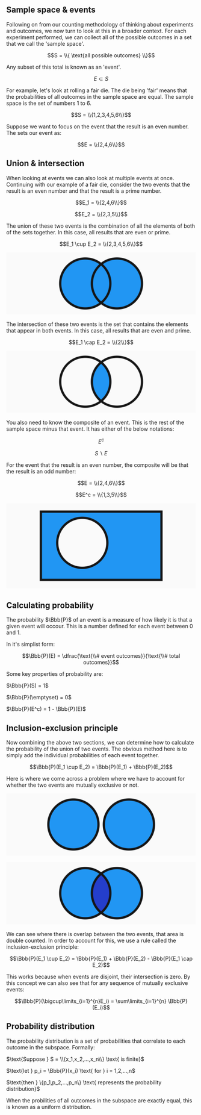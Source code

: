 ## Sample space & events

Following on from our counting methodology of thinking about experiments and outcomes, we now turn to look at this in a broader context. For each experiment performed, we can collect all of the possible outcomes in a set that we call the 'sample space'.

$$S = \\{ \text{all possible outcomes} \\}$$

Any subset of this total is known as an 'event'.

$$E \subset S$$

For example, let's look at rolling a fair die. The die being 'fair' means that the probabilities of all outcomes in the sample space are equal. The sample space is the set of numbers 1 to 6.

$$S = \\{1,2,3,4,5,6\\}$$

Suppose we want to focus on the event that the result is an even number. The sets our event as:

$$E = \\{2,4,6\\}$$

## Union & intersection

When looking at events we can also look at multiple events at once. Continuing with our example of a fair die, consider the two events that the result is an even number and that the result is a prime number.

$$E_1 = \\{2,4,6\\}$$

$$E_2 = \\{2,3,5\\}$$

The union of these two events is the combination of all the elements of both of the sets together. In this case, all results that are even or prime.

$$E_1 \cup E_2 = \\{2,3,4,5,6\\}$$

![Union ven diagram](union-ven.svg)

The intersection of these two events is the set that contains the elements that appear in both events. In this case, all results that are even and prime.

$$E_1 \cap E_2 = \\{2\\}$$

![Intersection ven diagram](intersection-ven.svg)

You also need to know the composite of an event. This is the rest of the sample space minus that event. It has either of the below notations:

$$E^c$$

$$S \backslash E$$

For the event that the result is an even number, the composite will be that the result is an odd number:

$$E = \\{2,4,6\\}$$

$$E^c = \\{1,3,5\\}$$

![Composite event](composite-event.svg)

## Calculating probability

The probability $\Bbb{P}$ of an event is a measure of how likely it is that a given event will occour. This is a number defined for each event between 0 and 1.

In it's simplist form:

$$\Bbb{P}(E) = \dfrac{\text{\\# event outcomes}}{\text{\\# total outcomes}}$$

<!-- We will also see that for any sequence of mutually exclusive events:

$$\Bbb{P}(\bigcup\limits_{i=1}^{\infty}E_i) = \sum\limits_{i=1}^{\infty} \Bbb{P}(E_i)$$ -->

Some key properties of probability are:

$\Bbb{P}(S) = 1$

$\Bbb{P}(\emptyset) = 0$

$\Bbb{P}(E^c) = 1 - \Bbb{P}(E)$

## Inclusion-exclusion principle

Now combining the above two sections, we can determine how to calculate the probability of the union of two events. The obvious method here is to simply add the individual probabilities of each event together.

$$\Bbb{P}(E_1 \cup E_2) = \Bbb{P}(E_1) + \Bbb{P}(E_2)$$

Here is where we come across a problem where we have to account for whether the two events are mutually exclusive or not.

![Disjoint events](disjoint-events.svg)

![Overlap of two events](overlap-two-events.svg)

We can see where there is overlap between the two events, that area is double counted. In order to account for this, we use a rule called the inclusion-exclusion principle:

$$\Bbb{P}(E_1 \cup E_2) = \Bbb{P}(E_1) + \Bbb{P}(E_2) - \Bbb{P}(E_1 \cap E_2)$$

This works because when events are disjoint, their intersection is zero. By this concept we can also see that for any sequence of mutually exclusive events:

$$\Bbb{P}(\bigcup\limits_{i=1}^{n}E_i) = \sum\limits_{i=1}^{n} \Bbb{P}(E_i)$$

## Probability distribution

The probability distribution is a set of probabilities that correlate to each outcome in the subspace. Formally:

$\text{Suppose } S = \\{x_1,x_2,...,x_n\\} \text{ is finite}$

$\text{let } p_i = \Bbb{P}(x_i) \text{ for } i = 1,2,...,n$

\$\text{then } \\{p_1,p_2,...,p_n\\} \text{ represents the probability distribution}\$

<!-- This can then be graphed: -->

When the probilities of all outcomes in the subspace are exactly equal, this is known as a uniform distribution.

